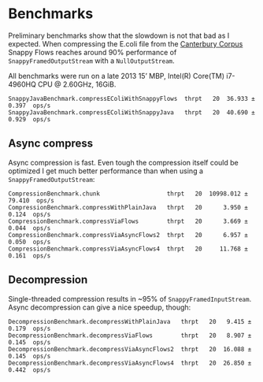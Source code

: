 # Benchmarks

Preliminary benchmarks show that the slowdown is not that bad as I expected. When compressing
the E.coli file from the [Canterbury Corpus][canterbury-corpus] Snappy Flows reaches around 90%
performance of `SnappyFramedOutputStream` with a `NullOutputStream`.

All benchmarks were run on a late 2013 15’ MBP, Intel(R) Core(TM) i7-4960HQ CPU @ 2.60GHz, 16GiB.

```
SnappyJavaBenchmark.compressEColiWithSnappyFlows  thrpt   20  36.933 ± 0.397  ops/s
SnappyJavaBenchmark.compressEColiWithSnappyJava   thrpt   20  40.690 ± 0.929  ops/s
```

## Async compress
Async compression is fast. Even tough the compression itself could be optimized I get
much better performance than when using a `SnappyFramedOutputStream`:
```
CompressionBenchmark.chunk                   thrpt   20  10998.012 ± 79.410  ops/s
CompressionBenchmark.compressWithPlainJava   thrpt   20      3.950 ±  0.124  ops/s
CompressionBenchmark.compressViaFlows        thrpt   20      3.669 ±  0.044  ops/s
CompressionBenchmark.compressViaAsyncFlows2  thrpt   20      6.957 ±  0.050  ops/s
CompressionBenchmark.compressViaAsyncFlows4  thrpt   20     11.768 ±  0.161  ops/s
```

## Decompression
Single-threaded compression results in ~95% of `SnappyFramedInputStream`.
Async decompression can give a nice speedup, though:
```
DecompressionBenchmark.decompressWithPlainJava   thrpt   20   9.415 ± 0.179  ops/s
DecompressionBenchmark.decompressViaFlows        thrpt   20   8.907 ± 0.145  ops/s
DecompressionBenchmark.decompressViaAsyncFlows2  thrpt   20  16.088 ± 0.145  ops/s
DecompressionBenchmark.decompressViaAsyncFlows4  thrpt   20  26.850 ± 0.442  ops/s
```

[canterbury-corpus]: http://corpus.canterbury.ac.nz

